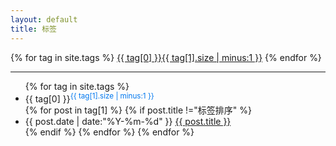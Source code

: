```yaml
---
layout: default
title: 标签
---
```


<div>
{% for tag in site.tags %}
<a class="tagbox" href="#{{ tag[0] }}" rel="{{ tag[1].size | minus:1 }}">{{ tag[0] }}<span>{{ tag[1].size | minus:1 }}</span></a>
{% endfor %}
</div>

<hr>
<ul class="listing">
{% for tag in site.tags %}
  <li class="listing-seperator" id="{{ tag[0] }}">{{ tag[0] }}<sup style="color:#07e">{{ tag[1].size | minus:1 }}</sup></li>
{% for post in tag[1] %}
{% if post.title !="标签排序" %} 
  <li class="listing-item">
  <time datetime="{{ post.date | date:"%Y-%m-%d" }}">{{ post.date | date:"%Y-%m-%d" }}</time>
  <a href="{{ site.url }}{{ post.url }}" title="{{ post.title }}">{{ post.title }}</a>
  </li>
{% endif %}
{% endfor %}
{% endfor %}
</ul>
